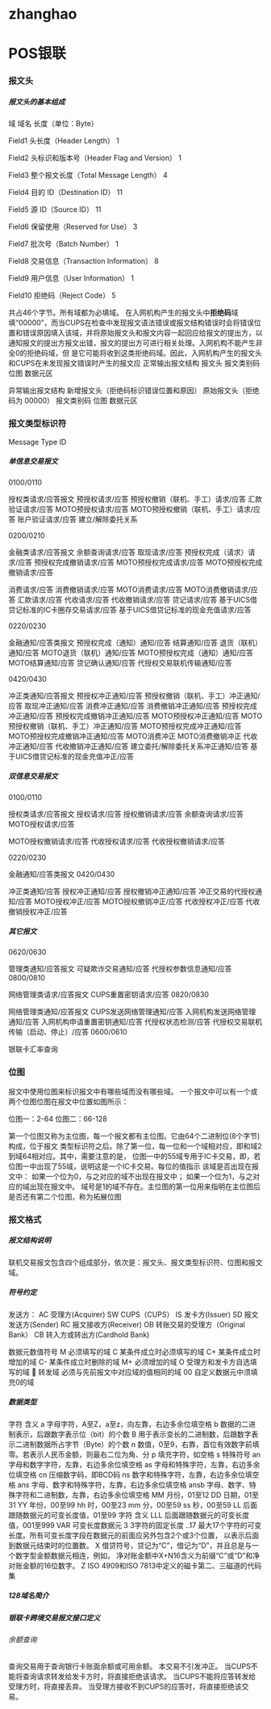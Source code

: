 # zhanghao
# POS银联

### 报文头

##### 报文头的基本组成
域         域名                长度（单位：Byte）

Field1  头长度（Header Length）  1

Field2  头标识和版本号（Header Flag and Version）  1

Field3  整个报文长度（Total Message Length）  4

Field4  目的 ID（Destination ID）  11

Field5  源 ID（Source ID）  11

Field6  保留使用（Reserved for Use）  3

Field7  批次号（Batch Number）  1

Field8  交易信息（Transaction Information）  8

Field9  用户信息（User Information）  1

Field10  拒绝码（Reject Code）  5


共占46个字节。所有域都为必填域。
在入网机构产生的报文头中**拒绝码**域填“00000”，而当CUPS在检查中发现报文语法错误或报文结构错误时会将错误位置和错误原因填入该域，并将原始报文头和报文内容一起回应给报文的提出方，以
通知报文的提出方报文出错，报文的提出方可进行相关处理。入网机构不能产生非全0的拒绝码域，但
是它可能将收到这类拒绝码域。因此，入网机构产生的报文头和CUPS在未发现报文错误时产生的报文应
正常输出报文结构
报文头  报文类别码  位图  数据元区

异常输出报文结构
新增报文头（拒绝码标识错误位置和原因）   原始报文头（拒绝码为 00000）   报文类别码  位图  数据元区


### 报文类型标识符

Message Type ID

##### 单信息交易报文

0100/0110  

授权类请求/应答报文
预授权请求/应答
预授权撤销（联机、手工）请求/应答
汇款验证请求/应答
MOTO预授权请求/应答
MOTO预授权撤销（联机、手工）请求/应答
账户验证请求/应答
建立/解除委托关系

0200/0210  

金融类请求/应答报文
余额查询请求/应答
取现请求/应答
预授权完成（请求）请求/应答
预授权完成撤销请求/应答
MOTO预授权完成请求/应答
MOTO预授权完成撤销请求/应答

消费请求/应答
消费撤销请求/应答
MOTO消费请求/应答
MOTO消费撤销请求/应答
汇款请求/应答
代收请求/应答
代收撤销请求/应答
贷记请求/应答
基于UICS借贷记标准的IC卡圈存交易请求/应答
基于UICS借贷记标准的现金充值请求/应答

0220/0230 

金融通知/应答类报文
预授权完成（通知）通知/应答
结算通知/应答
退货（联机）通知/应答
MOTO退货（联机）通知/应答
MOTO预授权完成（通知）通知/应答
MOTO结算通知/应答
贷记确认通知/应答
代授权交易联机传输通知/应答

0420/0430  

冲正类通知/应答报文
预授权冲正通知/应答
预授权撤销（联机、手工）冲正通知/应答
取现冲正通知/应答
消费冲正通知/应答
消费撤销冲正通知/应答
预授权完成冲正通知/应答
预授权完成撤销冲正通知/应答
MOTO预授权冲正通知/应答
MOTO预授权撤销（联机、手工）冲正通知/应答
MOTO预授权完成冲正通知/应答
MOTO预授权完成撤销冲正通知/应答
MOTO消费冲正
MOTO消费撤销冲正
代收冲正通知/应答
代收撤销冲正通知/应答
建立委托/解除委托关系冲正通知/应答
基于UICS借贷记标准的现金充值冲正/应答

##### 双信息交易报文

0100/0110  

授权类请求/应答报文
授权请求/应答
授权撤销请求/应答
余额查询请求/应答
MOTO授权请求/应答

MOTO授权撤销请求/应答
代收授权请求/应答
代收授权撤销请求/应答

0220/0230  

金融通知/应答类报文
0420/0430  

冲正类通知/应答
授权冲正通知/应答
授权撤销冲正通知/应答
冲正交易的代授权通知/应答
MOTO授权冲正/应答
MOTO授权撤销冲正/应答
代收授权冲正/应答
代收撤销授权冲正/应答

##### 其它报文

0620/0630  

管理类通知/应答报文
可疑欺诈交易通知/应答
代授权参数信息通知/应答
0800/0810 

网络管理类请求/应答报文
CUPS重置密钥请求/应答
0820/0830  

网络管理类通知/应答报文
CUPS发送网络管理通知/应答
入网机构发送网络管理通知/应答
入网机构申请重置密钥通知/应答
代授权状态检测/应答
代授权交易联机传输（启动、停止）/应答
0600/0610 

银联卡汇率查询



### 位图

报文中使用位图来标识报文中有哪些域而没有哪些域。
一个报文中可以有一个或两个位图位图在报文中位置如图所示：

位图一：2-64
位图二：66-128

第一个位图又称为主位图，每一个报文都有主位图。它由64个二进制位(8个字节)构成，位于报文
类型标识符之后。除了第一位，每一位和一个域相对应，即和域2到域64相对应。其中，需要注意的是，
位图一中的55域专用于IC卡交易，即，若位图一中出现了55域，说明这是一个IC卡交易。每位的值指示
该域是否出现在报文中：
如果一个位为0，与之对应的域不出现在报文中；
如果一个位为1，与之对应的域出现在报文中。
域号是1的域不存在。主位图的第一位用来指明在主位图后是否还有第二个位图，称为拓展位图

### 报文格式

##### 报文结构说明

联机交易报文包含四个组成部分，依次是：报文头、报文类型标识符、位图和报文域。


##### 符号约定

发送方：
AC  受理方(Acquirer)
SW  CUPS（CUPS）
IS  发卡方(Issuer)
SD  报文发送方(Sender)
RC  报文接收方(Receiver)
OB  转账交易的受理方（Original Bank）
CB  转入方或转出方(Cardhold Bank)

数据元数值符号
M  必须填写的域
C  某条件成立时必须填写的域
C+  某条件成立时增加的域
C-  某条件成立时删除的域
M+  必须增加的域
O  受理方和发卡方自选填写的域
  转发域
必须与先前报文中对应域的值相同的域
00  自定义数据元中须填充0的域


##### 数据类型

字符  含义
a
字母字符，A至Z，a至z，向左靠，右边多余位填空格
b
数据的二进制表示，后跟数字表示位（bit）的个数
B
用于表示变长的二进制数，后跟数字表示二进制数据所占字节（Byte）的个数
n
数值，0至9，右靠，首位有效数字前填零。若表示人民币金额，则最右二位为角、分
p
填充字符，如空格
s
特殊符号
an
字母和数字字符，左靠，右边多余位填空格
as
字母和特殊字符，左靠，右边多余位填空格
cn
压缩数字码，即BCD码
ns
数字和特殊字符，左靠，右边多余位填空格
ans
字母、数字和特殊字符，左靠，右边多余位填空格
ansb
字母、数字、特殊字符和二进制数，左靠，右边多余位填空格
MM
月份，01至12
DD
日期，01至31
YY
年份，00至99
hh
时，00至23
mm
分，00至59
ss
秒，00至59
LL
后面跟随数据元的可变长度值，01至99
字符  含义
LLL
后面跟随数据元的可变长度值，001至999
VAR
可变长度数据元
3
3字符的固定长度
..17
最大17个字符的可变长度。所有可变长度字段在数据元的前面应另外包含2个或3个位置，
以表示后面到数据元结束时的位置数。
X
借贷符号，贷记为“C”，借记为“D”，并且总是与一个数字型金额数据元相连，例如，
净对账金额中X+N16含义为前缀“C”或“D”和净对账金额的16位数字。
Z
ISO 4909和ISO 7813中定义的磁卡第二、三磁道的代码集



##### 128域名简介





##### 银联卡跨境交易报文接口定义

###### 余额查询

查询交易用于查询银行卡账面余额或可用余额。
本交易不引发冲正。
当CUPS不能将查询请求转发给发卡方时，将直接拒绝该请求。
当CUPS不能将应答转发给受理方时，将直接丢弃。
当受理方接收不到CUPS的应答时，将直接拒绝该交易。

